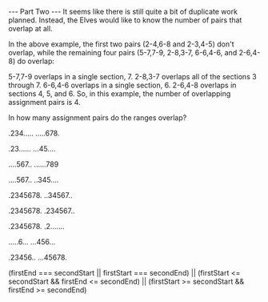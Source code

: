 --- Part Two ---
It seems like there is still quite a bit of duplicate work planned. Instead, the Elves would like to know the number of pairs that overlap at all.

In the above example, the first two pairs (2-4,6-8 and 2-3,4-5) don't overlap, while the remaining four pairs (5-7,7-9, 2-8,3-7, 6-6,4-6, and 2-6,4-8) do overlap:

5-7,7-9 overlaps in a single section, 7.
2-8,3-7 overlaps all of the sections 3 through 7.
6-6,4-6 overlaps in a single section, 6.
2-6,4-8 overlaps in sections 4, 5, and 6.
So, in this example, the number of overlapping assignment pairs is 4.

In how many assignment pairs do the ranges overlap?

<!-- Do NOT overlap -->

.234.....
.....678.

.23......
...45....

<!-- DO overlap -->
<!-- firstEnd === secondStart -->

....567..
......789

<!-- secondEnd === firstStart -->

....567..
..345....

<!-- firstStart > secondStart && firstStart < secondEnd -->

.2345678.
..34567..

<!-- firstStart === secondStart && firstStart < secondEnd -->

.2345678.
.234567..

<!-- firstStart === secondStart && firstStart === secondEnd -->

.2345678.
.2.......

<!-- firstStart === secondEnd -->
<!-- firstEnd === secondEnd -->

.....6...
...456...

<!-- firstEnd < secondEnd && firstEnd > secondStart -->

.23456..
...45678.

(firstEnd === secondStart || firstStart === secondEnd) ||
(firstStart <= secondStart && firstEnd <= secondEnd) ||
(firstStart >= secondStart && firstEnd >= secondEnd)

<!-- firstEnd === secondStart -->

<!-- secondEnd === firstStart -->

<!-- firstStart > secondStart && firstStart < secondEnd -->

<!-- firstStart === secondStart && firstStart < secondEnd -->

<!-- firstStart === secondStart && firstStart === secondEnd -->

<!-- firstEnd === secondEnd -->

<!-- firstEnd < secondEnd && firstEnd > secondStart -->
